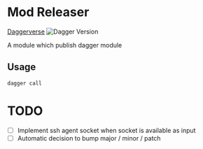 # Mod Releaser

[Daggerverse](https://daggerverse.dev/mod/github.com/Dudesons/daggerverse/mod-releaser)
![Dagger Version](https://img.shields.io/badge/dagger%20version-%3E=0.10.2-0f0f19.svg?style=flat-square)

A module which publish dagger module

## Usage

```shell
dagger call 
```

# TODO

 * [ ] Implement ssh agent socket when socket is available as input
 * [ ] Automatic decision to bump major / minor / patch